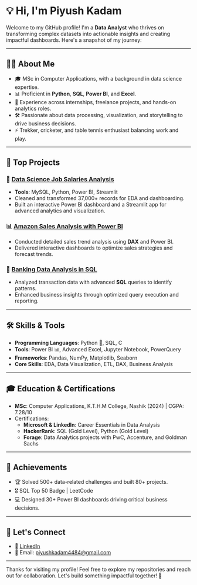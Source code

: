 # 💡 Hi, I'm Piyush Kadam

Welcome to my GitHub profile! I'm a **Data Analyst** who thrives on transforming complex datasets into actionable insights and creating impactful dashboards. Here's a snapshot of my journey:

---

## 🧑‍💻 About Me

- 🎓 MSc in Computer Applications, with a background in data science expertise.
- 📊 Proficient in **Python**, **SQL**, **Power BI**, and **Excel**.
- 🌟 Experience across internships, freelance projects, and hands-on analytics roles.
- 🛠️ Passionate about data processing, visualization, and storytelling to drive business decisions.
- ⚡ Trekker, cricketer, and table tennis enthusiast balancing work and play.

---

## 🚀 Top Projects

### 💼 [Data Science Job Salaries Analysis](https://github.com/PiyushBrave4484/data_science_job_salaries_analysis.git)
- **Tools**: MySQL, Python, Power BI, Streamlit
- Cleaned and transformed 37,000+ records for EDA and dashboarding.
- Built an interactive Power BI dashboard and a Streamlit app for advanced analytics and visualization.

### 📊 [Amazon Sales Analysis with Power BI](https://github.com/PiyushBrave4484/InnoByte-Internship)
- Conducted detailed sales trend analysis using **DAX** and Power BI.
- Delivered interactive dashboards to optimize sales strategies and forecast trends.

### 🏦 [Banking Data Analysis in SQL](https://github.com/PiyushBrave4484/Banking-Data-Analysis-in-SQL-Geekster-)
- Analyzed transaction data with advanced **SQL** queries to identify patterns.
- Enhanced business insights through optimized query execution and reporting.

---

## 🛠️ Skills & Tools

- **Programming Languages**: Python 🐍, SQL, C
- **Tools**: Power BI 📊, Advanced Excel, Jupyter Notebook, PowerQuery
- **Frameworks**: Pandas, NumPy, Matplotlib, Seaborn
- **Core Skills**: EDA, Data Visualization, ETL, DAX, Business Analysis

---

## 🎓 Education & Certifications

- **MSc**: Computer Applications, K.T.H.M College, Nashik (2024) | CGPA: 7.28/10
- Certifications:
  - **Microsoft & LinkedIn**: Career Essentials in Data Analysis
  - **HackerRank**: SQL (Gold Level), Python (Gold Level)
  - **Forage**: Data Analytics projects with PwC, Accenture, and Goldman Sachs

---

## 🌟 Achievements

- 🏆 Solved 500+ data-related challenges and built 80+ projects.
- 🎖️ SQL Top 50 Badge | LeetCode
- 💻 Designed 30+ Power BI dashboards driving critical business decisions.

---

## 🤝 Let's Connect

- 💼 [LinkedIn](http://www.linkedin.com/in/piyushkadam4)
- 📧 Email: piyushkadam4484@gmail.com

---

Thanks for visiting my profile! Feel free to explore my repositories and reach out for collaboration. Let's build something impactful together! 🚀
